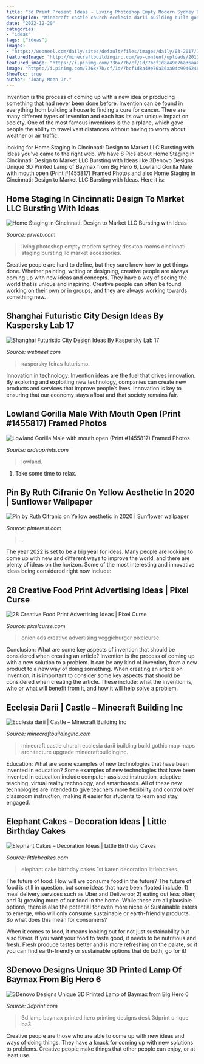```yaml
---
title: "3d Print Present Ideas ~ Living Photoshop Empty Modern Sydney Desktop Rooms Cincinnati Staging Bursting Llc Market Accessories"
description: "Minecraft castle church ecclesia darii building build gothic map maps architecture upgrade minecraftbuildinginc"
date: "2022-12-20"
categories:
- "ideas"
tags: ["ideas"]
images:
- "https://webneel.com/daily/sites/default/files/images/daily/03-2017/17-shanghai-futuristic-city-design-ideas-by-kaspersky-lab.jpg"
featuredImage: "http://minecraftbuildinginc.com/wp-content/uploads/2013/10/Ecclesia-darii-Minecraft-castle-ideas-6.jpg"
featured_image: "https://i.pinimg.com/736x/7b/cf/1d/7bcf1d8a49e76a36aa04c9946246d8ea.jpg"
image: "https://i.pinimg.com/736x/7b/cf/1d/7bcf1d8a49e76a36aa04c9946246d8ea.jpg"
ShowToc: true
author: "Joany Moen Jr."
---
```



Invention is the process of coming up with a new idea or producing something that had never been done before. Invention can be found in everything from building a house to finding a cure for cancer. There are many different types of invention and each has its own unique impact on society. One of the most famous inventions is the airplane, which gave people the ability to travel vast distances without having to worry about weather or air traffic.

	

		
looking for Home Staging in Cincinnati: Design to Market LLC Bursting with Ideas you've came to the right web. We have 8 Pics about Home Staging in Cincinnati: Design to Market LLC Bursting with Ideas like 3Denovo Designs Unique 3D Printed Lamp of Baymax from Big Hero 6, Lowland Gorilla Male with mouth open (Print #1455817) Framed Photos and also Home Staging in Cincinnati: Design to Market LLC Bursting with Ideas. Here it is:
		
    
## Home Staging In Cincinnati: Design To Market LLC Bursting With Ideas

<img loading=lazy src="http://ww1.prweb.com/prfiles/2006/04/28/379104/DSCF2167.JPG" onerror="this.onerror=null;this.src='https://tse2.mm.bing.net/th?id=OIP.d8jMpoRz1ocop9AwvEgJqgHaFj&amp;pid=15.1';" alt="Home Staging in Cincinnati: Design to Market LLC Bursting with Ideas">

_Source: prweb.com_

>living photoshop empty modern sydney desktop rooms cincinnati staging bursting llc market accessories. 

	

Creative people are hard to define, but they sure know how to get things done. Whether painting, writing or designing, creative people are always coming up with new ideas and concepts. They have a way of seeing the world that is unique and inspiring. Creative people can often be found working on their own or in groups, and they are always working towards something new.

    
## Shanghai Futuristic City Design Ideas By Kaspersky Lab 17

<img loading=lazy src="https://webneel.com/daily/sites/default/files/images/daily/03-2017/17-shanghai-futuristic-city-design-ideas-by-kaspersky-lab.jpg" onerror="this.onerror=null;this.src='https://tse1.mm.bing.net/th?id=OIP.EXD8s3VZ04w1KWLAyukzPAHaDU&amp;pid=15.1';" alt="Shanghai Futuristic City Design Ideas By Kaspersky Lab 17">

_Source: webneel.com_

>kaspersky feiras futurismo. 

	

Innovation in technology:
Invention ideas are the fuel that drives innovation. By exploring and exploiting new technology, companies can create new products and services that improve people’s lives. Innovation is key to ensuring that our economy stays afloat and that society remains fair.

    
## Lowland Gorilla Male With Mouth Open (Print #1455817) Framed Photos

<img loading=lazy src="https://www.ardeaprints.com/p/172/lowland-gorilla-male-mouth-open-1455817.jpg" onerror="this.onerror=null;this.src='https://tse4.mm.bing.net/th?id=OIP.0RdwD3lxvn0nM5pPbL5T1wAAAA&amp;pid=15.1';" alt="Lowland Gorilla Male with mouth open (Print #1455817) Framed Photos">

_Source: ardeaprints.com_

>lowland. 

	

1. Take some time to relax.

    
## Pin By Ruth Cifranic On Yellow Aesthetic In 2020 | Sunflower Wallpaper

<img loading=lazy src="https://i.pinimg.com/736x/7b/cf/1d/7bcf1d8a49e76a36aa04c9946246d8ea.jpg" onerror="this.onerror=null;this.src='https://tse1.mm.bing.net/th?id=OIP.j8rNioHc_fWS1zxtB1jx_wHaNK&amp;pid=15.1';" alt="Pin by Ruth Cifranic on Yellow aesthetic in 2020 | Sunflower wallpaper">

_Source: pinterest.com_

>. 

	

The year 2022 is set to be a big year for ideas. Many people are looking to come up with new and different ways to improve the world, and there are plenty of ideas on the horizon. Some of the most interesting and innovative ideas being considered right now include: 

    
## 28 Creative Food Print Advertising Ideas | Pixel Curse

<img loading=lazy src="https://pixelcurse.com/wp-content/uploads/2011/06/onion_22.jpg" onerror="this.onerror=null;this.src='https://tse1.mm.bing.net/th?id=OIP.n3rWn7usu-_oZYcCSRFZHAAAAA&amp;pid=15.1';" alt="28 Creative Food Print Advertising Ideas | Pixel Curse">

_Source: pixelcurse.com_

>onion ads creative advertising veggieburger pixelcurse. 

	

Conclusion: What are some key aspects of invention that should be considered when creating an article?
Invention is the process of coming up with a new solution to a problem. It can be any kind of invention, from a new product to a new way of doing something. When creating an article on invention, it is important to consider some key aspects that should be considered when creating the article. These include: what the invention is, who or what will benefit from it, and how it will help solve a problem.

    
## Ecclesia Darii | Castle – Minecraft Building Inc

<img loading=lazy src="http://minecraftbuildinginc.com/wp-content/uploads/2013/10/Ecclesia-darii-Minecraft-castle-ideas-6.jpg" onerror="this.onerror=null;this.src='https://tse3.mm.bing.net/th?id=OIP.yxNsb3f5EQpjuTtvGoTzSgHaEK&amp;pid=15.1';" alt="Ecclesia darii | Castle – Minecraft Building Inc">

_Source: minecraftbuildinginc.com_

>minecraft castle church ecclesia darii building build gothic map maps architecture upgrade minecraftbuildinginc. 

	

Education: What are some examples of new technologies that have been invented in education?
Some examples of new technologies that have been invented in education include computer-assisted instruction, adaptive teaching, virtual reality technology, and smartboards. All of these new technologies are intended to give teachers more flexibility and control over classroom instruction, making it easier for students to learn and stay engaged.

    
## Elephant Cakes – Decoration Ideas | Little Birthday Cakes

<img loading=lazy src="http://www.littlebcakes.com/wp-content/uploads/2014/05/Elephant-Cake-Images.jpg" onerror="this.onerror=null;this.src='https://tse2.mm.bing.net/th?id=OIP.lzlTJhX1_wAFufW09OdovQHaJ4&amp;pid=15.1';" alt="Elephant Cakes – Decoration Ideas | Little Birthday Cakes">

_Source: littlebcakes.com_

>elephant cake birthday cakes 1st karen decoration littlebcakes. 

	

The future of food: How will we consume food in the future?
The future of food is still in question, but some ideas that have been floated include: 1) meal delivery services such as Uber and Deliveroo; 2) eating out less often; and 3) growing more of our food in the home. 
While these are all plausible options, there is also the potential for even more niche or Sustainable eaters to emerge, who will only consume sustainable or earth-friendly products. So what does this mean for consumers? 

When it comes to food, it means looking out for not just sustainability but also flavor. If you want your food to taste good, it needs to be nutritious and fresh. Fresh produce tastes better and is more refreshing on the palate, so if you can find earth-friendly or sustainable options that do both, go for it!

    
## 3Denovo Designs Unique 3D Printed Lamp Of Baymax From Big Hero 6

<img loading=lazy src="http://3dprint.com/wp-content/uploads/2014/11/ba3.jpg" onerror="this.onerror=null;this.src='https://tse4.mm.bing.net/th?id=OIP.pa4c51yRG3-GhJ4i0KP7ewHaEI&amp;pid=15.1';" alt="3Denovo Designs Unique 3D Printed Lamp of Baymax from Big Hero 6">

_Source: 3dprint.com_

>3d lamp baymax printed hero printing designs desk 3dprint unique ba3. 

	

Creative people are those who are able to come up with new ideas and ways of doing things. They have a knack for coming up with new solutions to problems. Creative people make things that other people can enjoy, or at least use.

